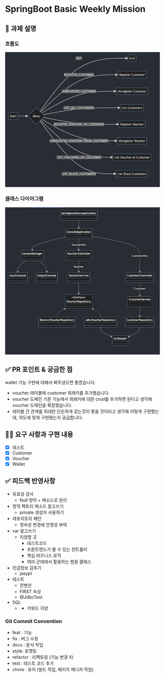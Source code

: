 # SpringBoot Basic Weekly Mission

## 📌 과제 설명 <!-- 어떤 걸 만들었는지 대략적으로 설명해주세요 -->

### 흐름도
![img_2.png](flowchar.png)

### 클래스 다이어그램
![img.png](classdiagram.png)

## ✅ PR 포인트 & 궁금한 점 <!-- 리뷰어 분들이 집중적으로 보셨으면 하는 내용을 적어주세요 -->
wallet 기능 구현에 대해서 봐주셨으면 좋겠습니다.

- voucher 테이블에 customer 외래키를 추가했습니다.
- voucher 도메인 기존 기능에서 외래키에 대한 crud를 추가하면 된다고 생각해 voucher 도메인을 확장했습니다.
- 테이블 간 관계를 최대한 단순하게 갖는것이 좋을 것이라고 생각해 이렇게 구현했는데, 의도에 맞게 구현됐는지 궁금합니다.

## 👩‍💻 요구 사항과 구현 내용 <!-- 기능을 Commit 별로 잘개 쪼개고, Commit 별로 설명해주세요 -->
- [x] 테스트
- [x] Customer
- [x] Voucher
- [x] Wallet

## ✅ 피드백 반영사항  <!-- 지난 코드리뷰에서 고친 사항을 적어주세요. 재PR 시에만 사용해 주세요! (재PR 아닌 경우 삭제) -->
- 유효성 검사
  - Null 방어 + 메소드로 분리
- 정적 팩토리 메소드 알고쓰기
  - private 생성자 사용하기
- 레포지토리 패턴
  - 영속성 변경에 안정성 부여
- var 알고쓰기
  - 지양할 곳
    - 테스트코드
    - 프론트엔드가 볼 수 있는 컨트롤러
    - 핵심 비즈니스 로직
    - 여러 군데에서 활용하는 범용 클래스
- 민감정보 감추기
  - jasypt
- 테스트
  - 컨벤션
  - FIRST 속성
  - @JdbcTest
- SQL
  - * 키워드 지양

### Git Commit Convention
* feat : 기능
* fix  : 버그 수정
* docs : 문서 작업
* style: 포맷팅
* refactor : 리팩토링 (기능 변경 X)
* test : 테스트 코드 추가
* chore : 유지 (빌드 작업, 패키지 메니저 작업)